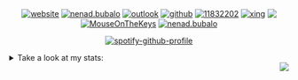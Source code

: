 
<p align="center">
<a href="https://nenadbubalo.com/" target="blank"><img align="center" src="https://img.shields.io/badge/WebPAGE-%23DC322F.svg?&style=for-the-badge&logo=Instacart&logoColor=white" alt="website" /></a> 
<a href="https://www.linkedin.com/in/nenad-bubalo/" target="blank"><img align="center" src="https://img.shields.io/badge/LinkedIn-0077B5?style=for-the-badge&logo=linkedin&logoColor=white" alt="nenad.bubalo"/></a>
<a href="nenad.bubalo@outlook.com" target="blank"><img align="center" src="https://img.shields.io/badge/Outlook-0078D4?logo=microsoft-outlook&logoColor=white&style=for-the-badge " alt="outlook"/></a> 
<a href="https://github.com/MouseOnTheKeys" target="blank"><img align="center" src="https://img.shields.io/badge/github-%23100000.svg?&style=for-the-badge&logo=github&logoColor=white" alt="github" /></a>  
<a href="https://stackoverflow.com/users/11832202" target="blank"><img align="center" src="https://img.shields.io/badge/stackoverflow-FE7A16?logo=stack-overflow&logoColor=white&style=for-the-badge" alt="11832202" /></a>
<a href="https://www.xing.com/profile/Nenad_Bubalo/" target="blank"><img align="center" src="https://img.shields.io/badge/Xing-%23006567.svg?&style=for-the-badge&logo=Xing&logoColor=white" alt="xing" /></a>
<a href="https://dev.to/mouseonthekeys" target="blank"><img align="center" src="https://img.shields.io/badge/DEV.TO-%230A0A0A.svg?&style=for-the-badge&logo=dev.to&logoColor=white" /></a>
<a href="https://open.spotify.com/user/yzbyrqozdychusblaerzu2qal" target="blank"><img align="center" src="https://img.shields.io/badge/spotify-%231ED760.svg?&style=for-the-badge&logo=spotify&logoColor=white " alt="MouseOnTheKeys"/></a>
<a href="https://fb.com/nenad.bubalo" target="blank"><img align="center" src="https://img.shields.io/badge/FB-%231877F2.svg?&style=for-the-badge&logo=facebook&logoColor=white" alt="nenad.bubalo"/></a></p>

<div align="center">

[![spotify-github-profile](https://spotify-github-profile.vercel.app/api/view?uid=yzbyrqozdychusblaerzu2qal&cover_image=true&theme=compact&show_offline=True&background_color=121212&interchange=true)](https://spotify-github-profile.vercel.app/api/view?uid=yzbyrqozdychusblaerzu2qal&redirect=true)
  
</div>
<details>
<summary>Take a look at my stats:</summary>
<br>
  
![Anurag's GitHub stats](https://github-readme-stats.vercel.app/api?username=MouseOnTheKeys&theme=material-palenight&show_icons=true)

</details>

<img align="right" src="https://komarev.com/ghpvc/?username=MouseOnTheKeys&color=blueviolet&style=plastic">

<!--
**MouseOnTheKeys/MouseOnTheKeys** is a ✨ _special_ ✨ repository because its `README.md` (this file) appears on your GitHub profile.


<p align="left"><h3 align="left">Languages and Tools:
<a href="https://www.python.org" target="_blank"> <img src="https://devicons.github.io/devicon/devicon.git/icons/python/python-original.svg" alt="python" width="30" height="30"/> </a> 
<a href="https://www.scala-lang.org" target="_blank"> <img src="https://devicons.github.io/devicon/devicon.git/icons/scala/scala-original-wordmark.svg" alt="scala" width="30" height="30"/> </a> 
<a href="https://www.cprogramming.com/" target="_blank"> <img src="https://devicons.github.io/devicon/devicon.git/icons/c/c-original.svg" alt="c" width="30" height="30"/> </a> 
<a href="https://scikit-learn.org/" target="_blank"> <img src="https://upload.wikimedia.org/wikipedia/commons/0/05/Scikit_learn_logo_small.svg" alt="scikit_learn" width="30" height="30"/> </a> 
<a href="https://hadoop.apache.org/" target="_blank"> <img src="https://www.vectorlogo.zone/logos/apache_hadoop/apache_hadoop-icon.svg" alt="hadoop" width="30" height="30"/> </a> 
<a href="https://www.postgresql.org" target="_blank"> <img src="https://devicons.github.io/devicon/devicon.git/icons/postgresql/postgresql-original-wordmark.svg" alt="postgresql" width="30" height="30"/> </a> 
<a href="https://www.mysql.com/" target="_blank"> <img src="https://devicons.github.io/devicon/devicon.git/icons/mysql/mysql-original-wordmark.svg" alt="mysql" width="30" height="30"/> </a> 
<a href="https://www.sqlite.org/" target="_blank"> <img src="https://www.vectorlogo.zone/logos/sqlite/sqlite-icon.svg" alt="sqlite" width="30" height="30"/> </a>
<a href="https://www.djangoproject.com/" target="_blank"> <img src="https://devicons.github.io/devicon/devicon.git/icons/django/django-original.svg" alt="django" width="30" height="30"/> </a> 
<a href="https://flask.palletsprojects.com/" target="_blank"> <img src="https://www.vectorlogo.zone/logos/pocoo_flask/pocoo_flask-icon.svg" alt="flask" width="30" height="30"/> </a> 
<a href="https://www.linux.org/" target="_blank"> <img src="https://devicons.github.io/devicon/devicon.git/icons/linux/linux-original.svg" alt="linux" width="30" height="30"/> </a> 
<a href="https://git-scm.com/" target="_blank"> <img src="https://www.vectorlogo.zone/logos/git-scm/git-scm-icon.svg" alt="git" width="30" height="30"/> </a> 
<a href="https://www.w3schools.com/css/" target="_blank"> <img src="https://devicons.github.io/devicon/devicon.git/icons/css3/css3-original-wordmark.svg" alt="css3" width="30" height="30"/> </a> 
<a href="https://www.w3.org/html/" target="_blank"> <img src="https://devicons.github.io/devicon/devicon.git/icons/html5/html5-original-wordmark.svg" alt="html5" width="30" height="30"/> </a> 
<a href="https://jekyllrb.com/" target="_blank"> <img src="https://www.vectorlogo.zone/logos/jekyllrb/jekyllrb-icon.svg" alt="jekyll" width="30" height="30"/> </a> 
<a href="https://cloud.google.com" target="_blank"> <img src="https://www.vectorlogo.zone/logos/google_cloud/google_cloud-icon.svg" alt="gcp" width="30" height="30"/> </a> 
<a href="https://www.docker.com/" target="_blank"> <img src="https://devicons.github.io/devicon/devicon.git/icons/docker/docker-original-wordmark.svg" alt="docker" width="30" height="30"/> </a> 
<a href="https://www.mathworks.com/" target="_blank"> <img src="https://raw.githubusercontent.com/simple-icons/simple-icons/master/icons/mathworks.svg" alt="matlab" width="30" height="30"/> </a> </h3>

Here are some ideas to get you started:

- 🔭 I’m currently working on ...
- 🌱 I’m currently learning ...
- 👯 I’m looking to collaborate on ...
- 🤔 I’m looking for help with ...
- 💬 Ask me about ...
- 📫 How to reach me: ...
- 😄 Pronouns: ...
- ⚡ Fun fact: ...
-->
